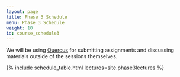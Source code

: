 ```yaml
---
layout: page
title: Phase 3 Schedule
menu: Phase 3 Schedule
weight: 10
id: course_schedule3
---
```

<!-- Follow the instructions on the [Software](/software_requirements.html) page so that you can work with [Jupyter](https://jupyter.org/){:target="_blank"} notebooks in the [PyCharm](https://www.jetbrains.com/pycharm/){:target="_blank"} IDE.
 -->
We will be using <a href="https://q.utoronto.ca/courses/257297" target="_blank">Quercus</a> for submitting assignments and discussing materials outside of the sessions themselves.

{% include schedule_table.html lectures=site.phase3lectures %}